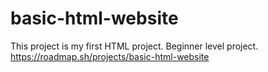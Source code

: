 # basic-html-website
This project is my first HTML project. Beginner level project.
https://roadmap.sh/projects/basic-html-website
